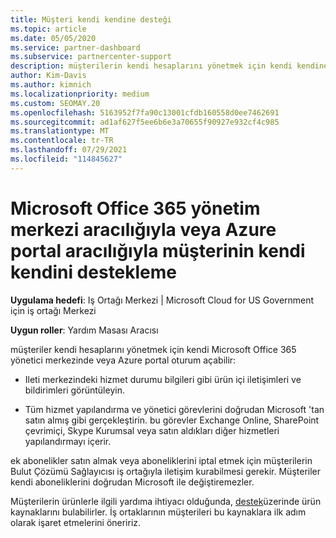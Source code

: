 ```yaml
---
title: Müşteri kendi kendine desteği
ms.topic: article
ms.date: 05/05/2020
ms.service: partner-dashboard
ms.subservice: partnercenter-support
description: müşterilerin kendi hesaplarını yönetmek için kendi kendine destek gerçekleştirebilecekleri ve Bulut Çözümü Sağlayıcısı iş ortağıyla iletişim kurabilmesi gereken zamanı öğrenin.
author: Kim-Davis
ms.author: kimnich
ms.localizationpriority: medium
ms.custom: SEOMAY.20
ms.openlocfilehash: 5163952f7fa90c13001cfdb160558d0ee7462691
ms.sourcegitcommit: ad1af627f5ee6b6e3a70655f90927e932cf4c985
ms.translationtype: MT
ms.contentlocale: tr-TR
ms.lasthandoff: 07/29/2021
ms.locfileid: "114845627"
---
```

# <a name="customer-self-support-through-microsoft-office-365-admin-center-or-through-the-azure-portal"></a>Microsoft Office 365 yönetim merkezi aracılığıyla veya Azure portal aracılığıyla müşterinin kendi kendini destekleme

**Uygulama hedefi**: Iş Ortağı Merkezi | Microsoft Cloud for US Government için iş ortağı Merkezi

**Uygun roller**: Yardım Masası Aracısı

müşteriler kendi hesaplarını yönetmek için kendi Microsoft Office 365 yönetici merkezinde veya Azure portal oturum açabilir:

- Ileti merkezindeki hizmet durumu bilgileri gibi ürün içi iletişimleri ve bildirimleri görüntüleyin.

- Tüm hizmet yapılandırma ve yönetici görevlerini doğrudan Microsoft 'tan satın almış gibi gerçekleştirin. bu görevler Exchange Online, SharePoint çevrimiçi, Skype Kurumsal veya satın aldıkları diğer hizmetleri yapılandırmayı içerir.

ek abonelikler satın almak veya aboneliklerini iptal etmek için müşterilerin Bulut Çözümü Sağlayıcısı iş ortağıyla iletişim kurabilmesi gerekir. Müşteriler kendi aboneliklerini doğrudan Microsoft ile değiştiremezler.

Müşterilerin ürünlerle ilgili yardıma ihtiyacı olduğunda, [destek](https://partnercenter.microsoft.com/partner/support)üzerinde ürün kaynaklarını bulabilirler. İş ortaklarının müşterileri bu kaynaklara ilk adım olarak işaret etmelerini öneririz.

 

 




